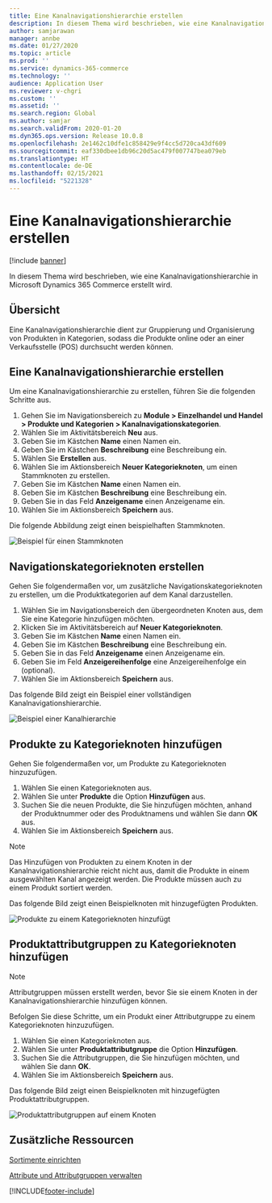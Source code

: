 ```yaml
---
title: Eine Kanalnavigationshierarchie erstellen
description: In diesem Thema wird beschrieben, wie eine Kanalnavigationshierarchie in Microsoft Dynamics 365 Commerce erstellt wird.
author: samjarawan
manager: annbe
ms.date: 01/27/2020
ms.topic: article
ms.prod: ''
ms.service: dynamics-365-commerce
ms.technology: ''
audience: Application User
ms.reviewer: v-chgri
ms.custom: ''
ms.assetid: ''
ms.search.region: Global
ms.author: samjar
ms.search.validFrom: 2020-01-20
ms.dyn365.ops.version: Release 10.0.8
ms.openlocfilehash: 2e1462c10dfe1c858429e9f4cc5d720ca43df609
ms.sourcegitcommit: eaf330dbee1db96c20d5ac479f007747bea079eb
ms.translationtype: HT
ms.contentlocale: de-DE
ms.lasthandoff: 02/15/2021
ms.locfileid: "5221328"
---
```

# <a name="create-a-channel-navigation-hierarchy"></a>Eine Kanalnavigationshierarchie erstellen


[!include [banner](includes/banner.md)]

In diesem Thema wird beschrieben, wie eine Kanalnavigationshierarchie in Microsoft Dynamics 365 Commerce erstellt wird.

## <a name="overview"></a>Übersicht

Eine Kanalnavigationshierarchie dient zur Gruppierung und Organisierung von Produkten in Kategorien, sodass die Produkte online oder an einer Verkaufsstelle (POS) durchsucht werden können.

## <a name="create-a-channel-navigation-hierarchy"></a>Eine Kanalnavigationshierarchie erstellen

Um eine Kanalnavigationshierarchie zu erstellen, führen Sie die folgenden Schritte aus.

1. Gehen Sie im Navigationsbereich zu **Module \> Einzelhandel und Handel \> Produkte und Kategorien \> Kanalnavigationskategorien**.
1. Wählen Sie im Aktivitätsbereich **Neu** aus.
1. Geben Sie im Kästchen **Name** einen Namen ein.
1. Geben Sie im Kästchen **Beschreibung** eine Beschreibung ein.
1. Wählen Sie **Erstellen** aus.
1. Wählen Sie im Aktionsbereich **Neuer Kategorieknoten**, um einen Stammknoten zu erstellen.
1. Geben Sie im Kästchen **Name** einen Namen ein.
1. Geben Sie im Kästchen **Beschreibung** eine Beschreibung ein.
1. Geben Sie in das Feld **Anzeigename** einen Anzeigename ein.
1. Wählen Sie im Aktionsbereich **Speichern** aus.

Die folgende Abbildung zeigt einen beispielhaften Stammknoten.

![Beispiel für einen Stammknoten](media/create-channel-hierarchy-1.png)

## <a name="create-navigation-category-nodes"></a>Navigationskategorieknoten erstellen

Gehen Sie folgendermaßen vor, um zusätzliche Navigationskategorieknoten zu erstellen, um die Produktkategorien auf dem Kanal darzustellen.

1. Wählen Sie im Navigationsbereich den übergeordneten Knoten aus, dem Sie eine Kategorie hinzufügen möchten.
1. Klicken Sie im Aktivitätsbereich auf **Neuer Kategorieknoten**.
1. Geben Sie im Kästchen **Name** einen Namen ein.
1. Geben Sie im Kästchen **Beschreibung** eine Beschreibung ein.
1. Geben Sie in das Feld **Anzeigename** einen Anzeigename ein.
1. Geben Sie im Feld **Anzeigereihenfolge** eine Anzeigereihenfolge ein (optional).
1. Wählen Sie im Aktionsbereich **Speichern** aus.

Das folgende Bild zeigt ein Beispiel einer vollständigen Kanalnavigationshierarchie.

![Beispiel einer Kanalhierarchie](media/create-channel-hierarchy-2.png)

## <a name="add-products-to-category-nodes"></a>Produkte zu Kategorieknoten hinzufügen

Gehen Sie folgendermaßen vor, um Produkte zu Kategorieknoten hinzuzufügen.

1. Wählen Sie einen Kategorieknoten aus.
1. Wählen Sie unter **Produkte** die Option **Hinzufügen** aus.
1. Suchen Sie die neuen Produkte, die Sie hinzufügen möchten, anhand der Produktnummer oder des Produktnamens und wählen Sie dann **OK** aus.
1. Wählen Sie im Aktionsbereich **Speichern** aus.

> [!NOTE]
> Das Hinzufügen von Produkten zu einem Knoten in der Kanalnavigationshierarchie reicht nicht aus, damit die Produkte in einem ausgewählten Kanal angezeigt werden. Die Produkte müssen auch zu einem Produkt sortiert werden.

Das folgende Bild zeigt einen Beispielknoten mit hinzugefügten Produkten.

![Produkte zu einem Kategorieknoten hinzufügt](media/create-channel-hierarchy-3.png)

## <a name="add-product-attribute-groups-to-category-nodes"></a>Produktattributgruppen zu Kategorieknoten hinzufügen

> [!NOTE]
> Attributgruppen müssen erstellt werden, bevor Sie sie einem Knoten in der Kanalnavigationshierarchie hinzufügen können.

Befolgen Sie diese Schritte, um ein Produkt einer Attributgruppe zu einem Kategorieknoten hinzuzufügen.

1. Wählen Sie einen Kategorieknoten aus.
1. Wählen Sie unter **Produktattributgruppe** die Option **Hinzufügen**.
1. Suchen Sie die Attributgruppen, die Sie hinzufügen möchten, und wählen Sie dann **OK**.
1. Wählen Sie im Aktionsbereich **Speichern** aus.

Das folgende Bild zeigt einen Beispielknoten mit hinzugefügten Produktattributgruppen.

![Produktattributgruppen auf einem Knoten](media/create-channel-hierarchy-4.png)

## <a name="additional-resources"></a>Zusätzliche Ressourcen

[Sortimente einrichten](set-up-assortments.md)

[Attribute und Attributgruppen verwalten](attribute-attributegroups-lifecycle.md)


[!INCLUDE[footer-include](../includes/footer-banner.md)]